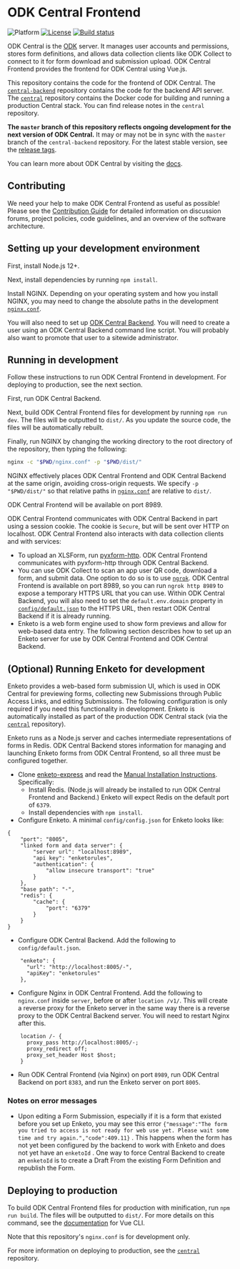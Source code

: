 <!--
Copyright 2017 ODK Central Developers
See the NOTICE file at the top-level directory of this distribution and at
https://github.com/getodk/central-frontend/blob/master/NOTICE.

This file is part of ODK Central. It is subject to the license terms in
the LICENSE file found in the top-level directory of this distribution and at
https://www.apache.org/licenses/LICENSE-2.0. No part of ODK Central,
including this file, may be copied, modified, propagated, or distributed
except according to the terms contained in the LICENSE file.
-->
# ODK Central Frontend

![Platform](https://img.shields.io/badge/platform-Vue.js-blue.svg)
[![License](https://img.shields.io/badge/license-Apache_2.0-blue.svg)](https://opensource.org/licenses/Apache-2.0)
[![Build status](https://circleci.com/gh/getodk/central-frontend.svg?style=shield)](https://circleci.com/gh/getodk/central-frontend)

ODK Central is the [ODK](https://getodk.org/) server. It manages user accounts and permissions, stores form definitions, and allows data collection clients like ODK Collect to connect to it for form download and submission upload. ODK Central Frontend provides the frontend for ODK Central using Vue.js.

This repository contains the code for the frontend of ODK Central. The [`central-backend`](https://github.com/getodk/central-backend) repository contains the code for the backend API server. The [`central`](https://github.com/getodk/central) repository contains the Docker code for building and running a production Central stack. You can find release notes in the `central` repository.

**The `master` branch of this repository reflects ongoing development for the next version of ODK Central.** It may or may not be in sync with the `master` branch of the `central-backend` repository. For the latest stable version, see the [release tags](https://github.com/getodk/central-frontend/releases).

You can learn more about ODK Central by visiting the [docs](https://docs.getodk.org/central-intro/).

## Contributing

We need your help to make ODK Central Frontend as useful as possible! Please see the [Contribution Guide](/CONTRIBUTING.md) for detailed information on discussion forums, project policies, code guidelines, and an overview of the software architecture.

## Setting up your development environment

First, install Node.js 12+.

Next, install dependencies by running `npm install`.

Install NGINX. Depending on your operating system and how you install NGINX, you may need to change the absolute paths in the development [`nginx.conf`](/nginx.conf).

You will also need to set up [ODK Central Backend](https://github.com/getodk/central-backend). You will need to create a user using an ODK Central Backend command line script. You will probably also want to promote that user to a sitewide administrator.

## Running in development

Follow these instructions to run ODK Central Frontend in development. For deploying to production, see the next section.

First, run ODK Central Backend.

Next, build ODK Central Frontend files for development by running `npm run dev`. The files will be outputted to `dist/`. As you update the source code, the files will be automatically rebuilt.

Finally, run NGINX by changing the working directory to the root directory of the repository, then typing the following:

```bash
nginx -c "$PWD/nginx.conf" -p "$PWD/dist/"
```

NGINX effectively places ODK Central Frontend and ODK Central Backend at the same origin, avoiding cross-origin requests. We specify `-p "$PWD/dist/"` so that relative paths in [`nginx.conf`](/nginx.conf) are relative to `dist/`.

ODK Central Frontend will be available on port 8989.

ODK Central Frontend communicates with ODK Central Backend in part using a session cookie. The cookie is `Secure`, but will be sent over HTTP on localhost. ODK Central Frontend also interacts with data collection clients and with services:

- To upload an XLSForm, run [pyxform-http](https://github.com/getodk/pyxform-http). ODK Central Frontend communicates with pyxform-http through ODK Central Backend.
- You can use ODK Collect to scan an app user QR code, download a form, and submit data. One option to do so is to use [`ngrok`](https://ngrok.com/download). ODK Central Frontend is available on port 8989, so you can run `ngrok http 8989` to expose a temporary HTTPS URL that you can use. Within ODK Central Backend, you will also need to set the `default.env.domain` property in [`config/default.json`](https://github.com/getodk/central-backend/blob/master/config/default.json) to the HTTPS URL, then restart ODK Central Backend if it is already running.
- Enketo is a web form engine used to show form previews and allow for web-based data entry. The following section describes how to set up an Enketo server for use by ODK Central Frontend and ODK Central Backend.

## (Optional) Running Enketo for development

Enketo provides a web-based form submission UI, which is used in ODK Central for previewing forms, collecting new Submissions through Public Access Links, and editing Submissions. The following configuration is only required if you need this functionality in development. Enketo is automatically installed as part of the production ODK Central stack (via the [`central`](https://github.com/getodk/central) repository).

Enketo runs as a Node.js server and caches intermediate representations of forms in Redis. ODK Central Backend stores information for managing and launching Enketo forms from ODK Central Frontend, so all three must be configured together.

- Clone [enketo-express](https://github.com/enketo/enketo-express) and read the [Manual Installation Instructions](https://github.com/enketo/enketo-express). Specifically:
	* Install Redis. (Node.js will already be installed to run ODK Central Frontend and Backend.) Enketo will expect Redis on the default port of `6379`.
	* Install dependencies with `npm install`.
- Configure Enketo. A minimal `config/config.json` for Enketo looks like:

```
{
    "port": "8005",
    "linked form and data server": {
        "server url": "localhost:8989",
        "api key": "enketorules",
        "authentication": {
            "allow insecure transport": "true"
        }
    },
    "base path": "-",
    "redis": {
        "cache": {
            "port": "6379"
        }
    }
}
```

- Configure ODK Central Backend. Add the following to `config/default.json`.

```
    "enketo": {
      "url": "http://localhost:8005/-",
      "apiKey": "enketorules"
    },
```

- Configure Nginx in ODK Central Frontend. Add the following to `nginx.conf` inside `server`, before or after `location /v1/`. This will create a reverse proxy for the Enketo server in the same way there is a reverse proxy to the ODK Central Backend server. You will need to restart Nginx after this.

```
    location /- {
      proxy_pass http://localhost:8005/-;
      proxy_redirect off;
      proxy_set_header Host $host;
    }
```
* Run ODK Central Frontend (via Nginx) on port `8989`, run ODK Central Backend on port `8383`, and run the Enketo server on port `8005`.

### Notes on error messages

* Upon editing a Form Submission, especially if it is a form that existed before you set up Enketo, you may see this error `{"message":"The form you tried to access is not ready for web use yet. Please wait some time and try again.","code":409.11}` . This happens when the form has not yet been configured by the backend to work with Enketo and does not yet have an `enketoId` . One way to force Central Backend to create an `enketoId` is to create a Draft From the existing Form Definition and republish the Form.


## Deploying to production

To build ODK Central Frontend files for production with minification, run `npm run build`. The files will be outputted to `dist/`. For more details on this command, see the [documentation](https://cli.vuejs.org/) for Vue CLI.

Note that this repository's `nginx.conf` is for development only.

For more information on deploying to production, see the [`central`](https://github.com/getodk/central) repository.
